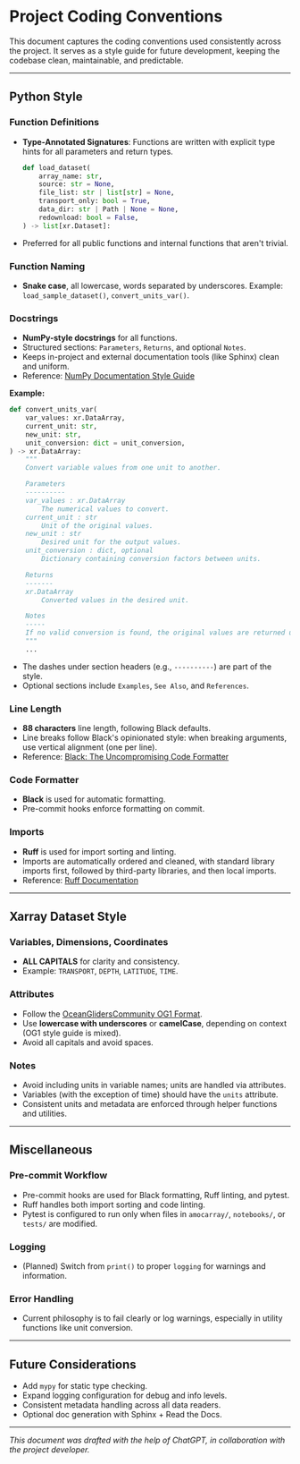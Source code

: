 # Project Coding Conventions

This document captures the coding conventions used consistently across the project. It serves as a style guide for future development, keeping the codebase clean, maintainable, and predictable.

---

## Python Style

### Function Definitions
- **Type-Annotated Signatures**: Functions are written with explicit type hints for all parameters and return types.
  ```python
  def load_dataset(
      array_name: str,
      source: str = None,
      file_list: str | list[str] = None,
      transport_only: bool = True,
      data_dir: str | Path | None = None,
      redownload: bool = False,
  ) -> list[xr.Dataset]:
  ```
- Preferred for all public functions and internal functions that aren't trivial.

### Function Naming
- **Snake case**, all lowercase, words separated by underscores.
  Example: `load_sample_dataset()`, `convert_units_var()`.

### Docstrings
- **NumPy-style docstrings** for all functions.
- Structured sections: `Parameters`, `Returns`, and optional `Notes`.
- Keeps in-project and external documentation tools (like Sphinx) clean and uniform.
- Reference: [NumPy Documentation Style Guide](https://numpydoc.readthedocs.io/en/latest/format.html)

**Example:**
```python
def convert_units_var(
    var_values: xr.DataArray,
    current_unit: str,
    new_unit: str,
    unit_conversion: dict = unit_conversion,
) -> xr.DataArray:
    """
    Convert variable values from one unit to another.

    Parameters
    ----------
    var_values : xr.DataArray
        The numerical values to convert.
    current_unit : str
        Unit of the original values.
    new_unit : str
        Desired unit for the output values.
    unit_conversion : dict, optional
        Dictionary containing conversion factors between units.

    Returns
    -------
    xr.DataArray
        Converted values in the desired unit.

    Notes
    -----
    If no valid conversion is found, the original values are returned unchanged.
    """
    ...
```
- The dashes under section headers (e.g., `----------`) are part of the style.
- Optional sections include `Examples`, `See Also`, and `References`.

### Line Length
- **88 characters** line length, following Black defaults.
- Line breaks follow Black's opinionated style: when breaking arguments, use vertical alignment (one per line).
- Reference: [Black: The Uncompromising Code Formatter](https://black.readthedocs.io/en/stable/)

### Code Formatter
- **Black** is used for automatic formatting.
- Pre-commit hooks enforce formatting on commit.

### Imports
- **Ruff** is used for import sorting and linting.
- Imports are automatically ordered and cleaned, with standard library imports first, followed by third-party libraries, and then local imports.
- Reference: [Ruff Documentation](https://docs.astral.sh/ruff/)

---

## Xarray Dataset Style

### Variables, Dimensions, Coordinates
- **ALL CAPITALS** for clarity and consistency.
- Example: `TRANSPORT`, `DEPTH`, `LATITUDE`, `TIME`.

### Attributes
- Follow the [OceanGlidersCommunity OG1 Format](https://oceangliderscommunity.github.io/OG-format-user-manual/OG_Format.html).
- Use **lowercase with underscores** or **camelCase**, depending on context (OG1 style guide is mixed).
- Avoid all capitals and avoid spaces.

### Notes
- Avoid including units in variable names; units are handled via attributes.
- Variables (with the exception of time) should have the `units` attribute.
- Consistent units and metadata are enforced through helper functions and utilities.

---

## Miscellaneous

### Pre-commit Workflow
- Pre-commit hooks are used for Black formatting, Ruff linting, and pytest.
- Ruff handles both import sorting and code linting.
- Pytest is configured to run only when files in `amocarray/`, `notebooks/`, or `tests/` are modified.

### Logging
- (Planned) Switch from `print()` to proper `logging` for warnings and information.

### Error Handling
- Current philosophy is to fail clearly or log warnings, especially in utility functions like unit conversion.

---

## Future Considerations

- Add `mypy` for static type checking.
- Expand logging configuration for debug and info levels.
- Consistent metadata handling across all data readers.
- Optional doc generation with Sphinx + Read the Docs.

---

*This document was drafted with the help of ChatGPT, in collaboration with the project developer.*

